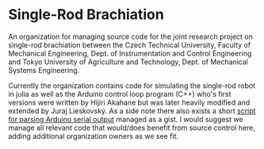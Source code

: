 # Single-Rod Brachiation

An organization for managing source code for the joint research project on single-rod brachiation between the Czech Technical University, Faculty of Mechanical Engineering, Dept. of Instrumentation and Control Engineering and Tokyo University of Agriculture and Technology, Dept. of Mechanical Systems Engineering.

Currently the organization contains code for simulating the single-rod robot in julia as well as the Arduino control loop program (C++) who's first versions were written by Hijiri Akahane but was later heavily modified and extended by Juraj Lieskovský.
As a side note there also exists a short [script for parsing Arduino serial output](https://gist.github.com/lieskjur/6f5b448fc157e70ad28dbcabc78c7a46) managed as a gist.
I would suggest we manage all relevant code that would/does benefit from source control here, adding additional organization owners as we see fit.
